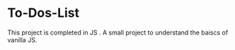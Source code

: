 # To-Dos-List

This project is completed in JS . A small project to understand the baiscs of vanilla JS.

